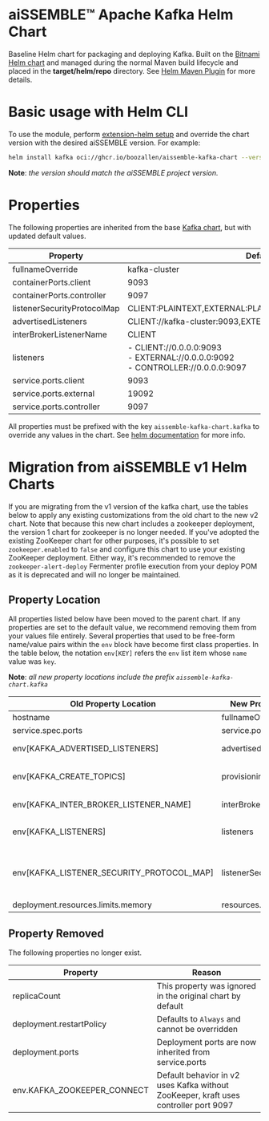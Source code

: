 # aiSSEMBLE&trade; Apache Kafka Helm Chart
Baseline Helm chart for packaging and deploying Kafka. Built on the [Bitnami Helm chart](https://bitnami.com/stack/kafka/helm) and managed during the normal Maven build lifecycle and placed in the **target/helm/repo** directory. See [Helm Maven Plugin](https://github.com/kokuwaio/helm-maven-plugin) for more details.

# Basic usage with Helm CLI
To use the module, perform [extension-helm setup](../README.md#leveraging-extensions-helm) and override the chart version with the desired aiSSEMBLE version. For example:
```bash
helm install kafka oci://ghcr.io/boozallen/aissemble-kafka-chart --version <AISSEMBLE-VERSION>
```
**Note**: *the version should match the aiSSEMBLE project version.*

# Properties

The following properties are inherited from the base [Kafka chart](https://github.com/bitnami/charts/blob/kafka/23.0.7/bitnami/kafka/README.md), but with updated default values.

| Property                    | Default                                                                                 |
|-----------------------------|-----------------------------------------------------------------------------------------|
| fullnameOverride            | kafka-cluster                                                                           |
| containerPorts.client       | 9093                                                                                    |
| containerPorts.controller   | 9097                                                                                    |
| listenerSecurityProtocolMap | CLIENT:PLAINTEXT,EXTERNAL:PLAINTEXT,CONTROLLER:PLAINTEXT                                |
| advertisedListeners         | CLIENT://kafka-cluster:9093,EXTERNAL://localhost:19092                                  |
| interBrokerListenerName     | CLIENT                                                                                  |
| listeners                   | - CLIENT://0.0.0.0:9093<br/> - EXTERNAL://0.0.0.0:9092<br/> - CONTROLLER://0.0.0.0:9097 |
| service.ports.client        | 9093                                                                                    |
| service.ports.external      | 19092                                                                                   |
| service.ports.controller    | 9097                                                                                    |

All properties must be prefixed with the key `aissemble-kafka-chart.kafka` to override any values in the chart. See [helm documentation](https://helm.sh/docs/chart_template_guide/subcharts_and_globals/#overriding-values-from-a-parent-chart) for more info.


# Migration from aiSSEMBLE v1 Helm Charts
If you are migrating from the v1 version of the kafka chart, use the tables below to apply any existing customizations from the old chart to the new v2 chart.
Note that because this new chart includes a zookeeper deployment, the version 1 chart for zookeeper is no longer needed.
If you've adopted the existing ZooKeeper chart for other purposes, it's possible to set `zookeeper.enabled` to `false`
and configure this chart to use your existing ZooKeeper deployment. Either way, it's recommended to remove the
`zookeeper-alert-deploy` Fermenter profile execution from your deploy POM as it is deprecated and will no longer be maintained.

## Property Location
All properties listed below have been moved to the parent chart. If any properties are set to the default value, we recommend removing them from your values file entirely.
Several properties that used to be free-form name/value pairs within the `env` block have become first class properties.
In the table below, the notation `env[KEY]` refers the `env` list item whose `name` value was `key`.


**Note**: *all new property locations include the prefix `aissemble-kafka-chart.kafka`*

| Old Property Location                     | New Property Location       | Additional Notes                                                                                                           |
|-------------------------------------------|-----------------------------|----------------------------------------------------------------------------------------------------------------------------|
| hostname                                  | fullnameOverride            |
| service.spec.ports                        | service.ports               |                                                                                                                            |
| env[KAFKA_ADVERTISED_LISTENERS]           | advertisedListeners         | change `INSIDE` to `CLIENT`, `OUTSIDE` to `EXTERNAL`.                                                                      |
| env[KAFKA_CREATE_TOPICS]                  | provisioning.topics         | This is now a YAML list, so each topic should be on it's own line                                                          |
| env[KAFKA_INTER_BROKER_LISTENER_NAME]     | interBrokerListenerName     | change `INSIDE` to `CLIENT`, `OUTSIDE` to `EXTERNAL`.                                                                      |
| env[KAFKA_LISTENERS]                      | listeners                   | change `INSIDE` to `CLIENT`, `OUTSIDE` to `EXTERNAL`, added `CONTROLLER://0.0.0.0:9097`                                    |
| env[KAFKA_LISTENER_SECURITY_PROTOCOL_MAP] | listenerSecurityProtocolMap | change `INSIDE:PLAINTEXT` to `CLIENT:PLAINTEXT`, `OUTSIDE:PLAINTEXT` to `EXTERNAL:PLAINTEXT`, added `CONTROLLER:PLAINTEXT` |
| deployment.resources.limits.memory        | resources.limits.memory     |                                                                                                                            |

## Property Removed
The following properties no longer exist.

| Property                    | Reason                                                                               |
|-----------------------------|--------------------------------------------------------------------------------------|
| replicaCount                | This property was ignored in the original chart by default                           |
| deployment.restartPolicy    | Defaults to `Always` and cannot be overridden                                        |
| deployment.ports            | Deployment ports are now inherited from service.ports                                |
| env.KAFKA_ZOOKEEPER_CONNECT | Default behavior in v2 uses Kafka without ZooKeeper, kraft uses controller port 9097 |
